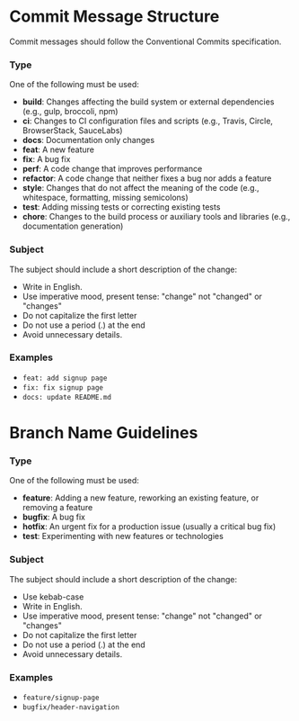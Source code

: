 # Commit Message Structure

Commit messages should follow the Conventional Commits specification.

### Type
One of the following must be used:

- **build**: Changes affecting the build system or external dependencies (e.g., gulp, broccoli, npm)
- **ci**: Changes to CI configuration files and scripts (e.g., Travis, Circle, BrowserStack, SauceLabs)
- **docs**: Documentation only changes
- **feat**: A new feature
- **fix**: A bug fix
- **perf**: A code change that improves performance
- **refactor**: A code change that neither fixes a bug nor adds a feature
- **style**: Changes that do not affect the meaning of the code (e.g., whitespace, formatting, missing semicolons)
- **test**: Adding missing tests or correcting existing tests
- **chore**: Changes to the build process or auxiliary tools and libraries (e.g., documentation generation)

### Subject
The subject should include a short description of the change:

- Write in English.
- Use imperative mood, present tense: "change" not "changed" or "changes"
- Do not capitalize the first letter
- Do not use a period (.) at the end
- Avoid unnecessary details.

### Examples

- `feat: add signup page`
- `fix: fix signup page`
- `docs: update README.md`


# Branch Name Guidelines

### Type
One of the following must be used:

- **feature**: Adding a new feature, reworking an existing feature, or removing a feature
- **bugfix**: A bug fix
- **hotfix**: An urgent fix for a production issue (usually a critical bug fix)
- **test**: Experimenting with new features or technologies

### Subject
The subject should include a short description of the change:

- Use kebab-case
- Write in English.
- Use imperative mood, present tense: "change" not "changed" or "changes"
- Do not capitalize the first letter
- Do not use a period (.) at the end
- Avoid unnecessary details.

### Examples

- `feature/signup-page`
- `bugfix/header-navigation`